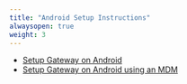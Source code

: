 ```yaml
---
title: "Android Setup Instructions"
alwaysopen: true
weight: 3
---
```


* [Setup Gateway on Android](manual)
* [Setup Gateway on Android using an MDM](mdm)
